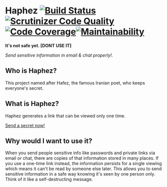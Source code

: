 # Haphez [![Build Status](https://scrutinizer-ci.com/g/NimaGhaedsharafi/haphez/badges/build.png?b=master)](https://scrutinizer-ci.com/g/NimaGhaedsharafi/haphez/build-status/master)[![Scrutinizer Code Quality](https://scrutinizer-ci.com/g/NimaGhaedsharafi/haphez/badges/quality-score.png?b=master)](https://scrutinizer-ci.com/g/NimaGhaedsharafi/haphez/?branch=master)[![Code Coverage](https://scrutinizer-ci.com/g/NimaGhaedsharafi/haphez/badges/coverage.png?b=master)](https://scrutinizer-ci.com/g/NimaGhaedsharafi/haphez/?branch=master)[![Maintainability](https://api.codeclimate.com/v1/badges/4210791ace28ef7615d8/maintainability)](https://codeclimate.com/github/NimaGhaedsharafi/haphez/maintainability)

**It's not safe yet. [DONT USE IT]** 

*Send sensitive information in email & chat properly!.*

## Who is Haphez? ##

This project named after Hafez, the famous Iranian poet, who keeps everyone's secret.

## What is Haphez? ##
Haphez generates a link that can be viewed only one time.

<a class="msg" href="https://haphez.com/">Send a secret now!</a>

## Why would I want to use it? ##

When you send people sensitive info like passwords and private links via email or chat, there are copies of that information stored in many places. If you use a one-time link instead, the information persists for a single viewing which means it can't be read by someone else later. This allows you to send sensitive information in a safe way knowing it's seen by one person only. Think of it like a self-destructing message.
